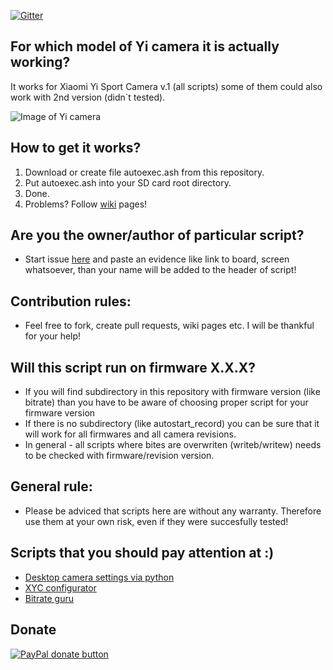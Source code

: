 [![Gitter](https://badges.gitter.im/PJanisio/Xiaomi_Yi_autoexec.svg)](https://gitter.im/PJanisio/Xiaomi_Yi_autoexec?utm_source=badge&utm_medium=badge&utm_campaign=pr-badge)

## For which model of Yi camera it is actually working?

It works for Xiaomi Yi Sport Camera v.1 (all scripts) some of them could also work with 2nd version (didn`t tested).

![Image of Yi camera](https://tdg2.s3.amazonaws.com/wp-content/uploads/2015/12/yicamera.jpg)

## How to get it works?

1. Download or create file autoexec.ash from this repository.
2. Put autoexec.ash into your SD card root directory.
3. Done.
4. Problems? Follow [wiki](https://github.com/PJanisio/Xiaomi_Yi_autoexec/wiki) pages!

## Are you the owner/author of particular script?

* Start issue [here](https://github.com/PJanisio/Xiaomi_Yi_autoexec.ash/issues) and paste an evidence like link to board, screen whatsoever, than your name will be added to the header of script!

## Contribution rules:

* Feel free to fork, create pull requests, wiki pages etc. I will be thankful for your help!  

## Will this script run on firmware X.X.X?

* If you will find subdirectory in this repository with firmware version (like bitrate) than you have to be aware of choosing proper script for your firmware version
* If there is no subdirectory (like autostart_record) you can be sure that it will work for all firmwares and all camera revisions.
* In general - all scripts where bites are overwriten (writeb/writew) needs to be checked with firmware/revision version.

## General rule:

* Please be adviced that scripts here are without any warranty. Therefore use them at your own risk, even if they were succesfully tested!  

## Scripts that you should pay attention at :)

* [Desktop camera settings via python](https://github.com/deltaflyer4747/Xiaomi_Yi)
* [XYC configurator](https://github.com/alex-agency/XYC)
* [Bitrate guru](https://github.com/funneld/XiaomiYi)

## Donate
<span class="badge-paypal"><a href="https://www.paypal.com/cgi-bin/webscr?cmd=_donations&business=p%2ejanisio%40gmail%2ecom&lc=GB&item_name=Donate%20for%20efforts&no_note=0&currency_code=USD&bn=PP%2dDonationsBF%3abtn_donate_SM%2egif%3aNonHostedGuest"><img src="https://img.shields.io/badge/paypal-donate-yellow.svg" alt="PayPal donate button" /></a></span>
